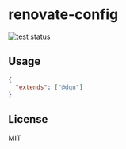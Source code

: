 # renovate-config

[![test status](https://github.com/dqn/renovate-config/workflows/test/badge.svg)](https://github.com/dqn/renovate-config/actions)

## Usage

```json
{
  "extends": ["@dqn"]
}
```

## License

MIT
